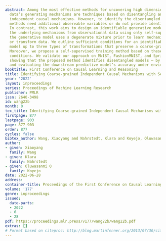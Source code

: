 ```yaml
---
abstract: Among the most effective methods for uncovering high dimensional unstructured
  data’s generating mechanisms are techniques based on disentangling and learning
  independent causal mechanisms. However, to identify the disentangled model, previous
  methods need additional observable variables or do not provide identifiability results.
  In contrast, this work aims to design an identifiable generative model that approximates
  the underlying mechanisms from observational data using only self-supervision. Specifically,
  the generative model uses a degenerate mixture prior to learn mechanisms that generate
  or transform data. We outline sufficient conditions for an identifiable generative
  model up to three types of transformations that preserve a coarse-grained disentanglement.
  Moreover, we propose a self-supervised training method based on these identifiability
  conditions. We validate our approach on MNIST, FashionMNIST, and Sprites datasets,
  showing that the proposed method identifies disentangled models – by visualization
  and evaluating the downstream predictive model’s accuracy under environment shifts.
booktitle: First Conference on Causal Learning and Reasoning
title: Identifying Coarse-grained Independent Causal Mechanisms with Self-supervision
year: '2022'
layout: inproceedings
series: Proceedings of Machine Learning Research
publisher: PMLR
issn: 2640-3498
id: wang22b
month: 0
tex_title: Identifying Coarse-grained Independent Causal Mechanisms with Self-supervision
firstpage: 877
lastpage: 903
page: 877-903
order: 877
cycles: false
bibtex_author: Wang, Xiaoyang and Nahrstedt, Klara and Koyejo, Oluwasanmi O
author:
- given: Xiaoyang
  family: Wang
- given: Klara
  family: Nahrstedt
- given: Oluwasanmi O
  family: Koyejo
date: 2022-06-28
address:
container-title: Proceedings of the First Conference on Causal Learning and Reasoning
volume: '177'
genre: inproceedings
issued:
  date-parts:
  - 2022
  - 6
  - 28
pdf: https://proceedings.mlr.press/v177/wang22b/wang22b.pdf
extras: []
# Format based on citeproc: http://blog.martinfenner.org/2013/07/30/citeproc-yaml-for-bibliographies/
---
```

